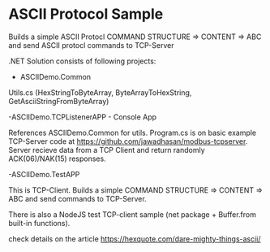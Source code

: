 # ASCII Protocol Sample

Builds a simple ASCII Protocl COMMAND STRUCTURE => <STX><DLE>CONTENT<ETX> => <STX><DLE>ABC<ETX> and send ASCII protocl commands to TCP-Server

.NET Solution consists of following projects:

- ASCIIDemo.Common
 
Utils.cs (HexStringToByteArray, ByteArrayToHexString, GetAsciiStringFromByteArray)


-ASCIIDemo.TCPListenerAPP - Console App

References ASCIIDemo.Common for utils.
Program.cs is on basic example TCP-Server code at https://github.com/jawadhasan/modbus-tcpserver. 
Server recieve data from a TCP Client and return randomly ACK(06)/NAK(15) responses.


-ASCIIDemo.TestAPP

This is TCP-Client.
Builds a simple COMMAND STRUCTURE => <STX><DLE>CONTENT<ETX> => <STX><DLE>ABC<ETX> and send commands to TCP-Server.

There is also a NodeJS test TCP-client sample (net package + Buffer.from built-in functions).

check details on the article https://hexquote.com/dare-mighty-things-ascii/





